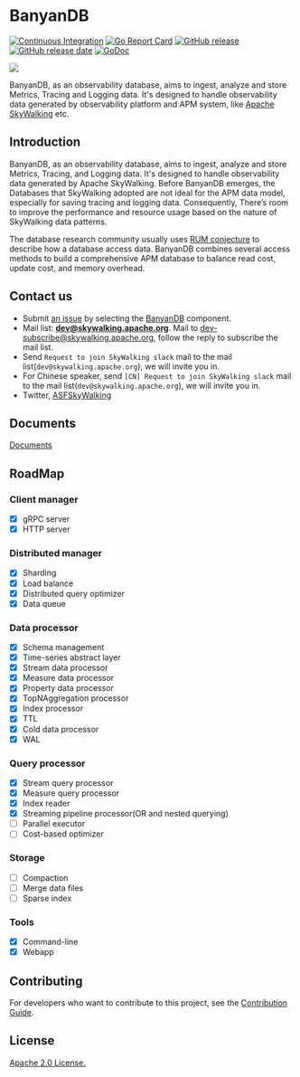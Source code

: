 # BanyanDB

[![Continuous Integration](https://github.com/apache/skywalking-banyandb/actions/workflows/ci.yml/badge.svg?branch=main)](https://github.com/apache/skywalking-banyandb/actions/workflows/ci.yml)
[![Go Report Card](https://goreportcard.com/badge/github.com/apache/skywalking-banyandb)](https://goreportcard.com/report/github.com/apache/skywalking-banyandb)
[![GitHub release](https://img.shields.io/github/tag/apache/skywalking-banyandb.svg?label=release)](https://github.com/apache/skywalking-banyandb/releases)
[![GitHub release date](https://img.shields.io/github/release-date/apache/skywalking-banyandb.svg)](https://github.com/apache/skywalking-banyandb/releases)
[![GoDoc](https://img.shields.io/badge/Godoc-reference-blue.svg)](https://godoc.org/github.com/apache/skywalking-banyandb)

![](./assets/banyandb_small.jpg)

BanyanDB, as an observability database, aims to ingest, analyze and store Metrics, Tracing and Logging data.
It's designed to handle observability data generated by observability platform and APM system, like [Apache SkyWalking](https://github.com/apache/skywalking) etc.

## Introduction

BanyanDB, as an observability database, aims to ingest, analyze and store Metrics, Tracing, and Logging data. It's designed to handle observability data generated by Apache SkyWalking. Before BanyanDB emerges, the Databases that SkyWalking adopted are not ideal for the APM data model, especially for saving tracing and logging data. Consequently, There’s room to improve the performance and resource usage based on the nature of SkyWalking data patterns.

The database research community usually uses [RUM conjecture](http://daslab.seas.harvard.edu/rum-conjecture/) to describe how a database access data. BanyanDB combines several access methods to build a comprehensive APM database to balance read cost, update cost, and memory overhead.

## Contact us

* Submit [an issue](https://github.com/apache/skywalking/issues/new) by selecting the [BanyanDB](https://github.com/apache/skywalking/issues?q=is%3Aopen+is%3Aissue+label%3Adatabase) component.
* Mail list: **dev@skywalking.apache.org**. Mail to dev-subscribe@skywalking.apache.org, follow the reply to subscribe the mail list.
* Send `Request to join SkyWalking slack` mail to the mail list(`dev@skywalking.apache.org`), we will invite you in.
* For Chinese speaker, send `[CN] Request to join SkyWalking slack` mail to the mail list(`dev@skywalking.apache.org`), we will invite you in.
* Twitter, [ASFSkyWalking](https://twitter.com/ASFSkyWalking)

## Documents

[Documents](https://skywalking.apache.org/docs/skywalking-banyandb/next/readme/)

## RoadMap

### Client manager

- [x] gRPC server
- [x] HTTP server

### Distributed manager

- [x] Sharding
- [x] Load balance
- [x] Distributed query optimizer
- [x] Data queue

### Data processor

- [x] Schema management
- [x] Time-series abstract layer
- [x] Stream data processor
- [x] Measure data processor
- [x] Property data processor
- [x] TopNAggregation processor
- [x] Index processor
- [x] TTL
- [x] Cold data processor
- [x] WAL

### Query processor

- [x] Stream query processor
- [x] Measure query processor
- [x] Index reader
- [x] Streaming pipeline processor(OR and nested querying)
- [ ] Parallel executor
- [ ] Cost-based optimizer

### Storage

- [ ] Compaction
- [ ] Merge data files
- [ ] Sparse index

### Tools

- [x] Command-line
- [x] Webapp

## Contributing

For developers who want to contribute to this project, see the [Contribution Guide](CONTRIBUTING.md).

## License

[Apache 2.0 License.](LICENSE)
